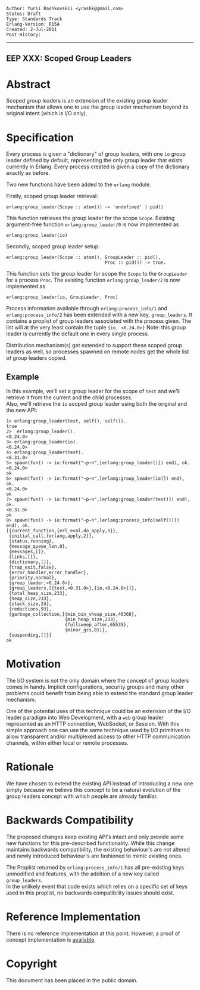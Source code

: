     Author: Yurii Rashkovskii <yrashk@gmail.com>
    Status: Draft
    Type: Standards Track
    Erlang-Version: R15A
    Created: 2-Jul-2011
    Post-History:
****
EEP XXX: Scoped Group Leaders
----



Abstract
========

Scoped group leaders is an extension of the existing group leader 
mechanism that allows one to use the group leader mechanism beyond 
its original intent (which is I/O only).

Specification
=============

Every process is given a "dictionary" of group leaders, with one 
`io` group leader defined by default, representing the only group 
leader that exists currently in Erlang. Every process created is
given a copy of the dictionary exactly as before.

Two new functions have been added to the `erlang` module.

Firstly, scoped group leader retrieval:

    erlang:group_leader(Scope :: atom()) -> 'undefined' | pid()

This function retrieves the group leader for the scope `Scope`. Existing 
argument-free function `erlang:group_leader/0` is now implemented as

    erlang:group_leader(io)

Secondly, scoped group leader setup:

    erlang:group_leader(Scope :: atom(), GroupLeader :: pid(), 
                                         Proc :: pid()) -> true.

This function sets the group leader for scope the `Scope` to the `GroupLeader` 
for a process `Proc`. The existing function `erlang:group_leader/2` is 
now implemented as

    erlang:group_leader(io, GroupLeader, Proc)

Process information available through `erlang:process_info/1` and
`erlang:process_info/2` has been extended with a new key, `group_leaders`.
It contains a proplist of group leaders associated with the process given. 
The list will at the very least contain the tuple `{io, <0.24.0>}`
Note: this group leader is currently the default one in every single process.

Distribution mechanism(s) get extended to support these scoped group leaders 
as well, so processes spawned on remote nodes get the whole list of group
leaders copied.

Example
-------

In this example, we'll set a group leader for the scope of `test`
and we'll retrieve it from the current and the child processes.   
Also, we'll retrieve the `io` scoped group leader using both the
original and the new API:

    1> erlang:group_leader(test, self(), self()).
    true
    2>  erlang:group_leader().
    <0.24.0>
    3> erlang:group_leader(io).
    <0.24.0>
    4> erlang:group_leader(test).
    <0.31.0>
    5> spawn(fun() -> io:format("~p~n",[erlang:group_leader()]) end), ok.
    <0.24.0>
    ok
    6> spawn(fun() -> io:format("~p~n",[erlang:group_leader(io)]) end), ok.
    <0.24.0>
    ok
    7> spawn(fun() -> io:format("~p~n",[erlang:group_leader(test)]) end), ok.
    <0.31.0>
    ok
    8> spawn(fun() -> io:format("~p~n",[erlang:process_info(self())]) end), ok.
    [{current_function,{erl_eval,do_apply,5}},
     {initial_call,{erlang,apply,2}},
     {status,running},
     {message_queue_len,0},
     {messages,[]},
     {links,[]},
     {dictionary,[]},
     {trap_exit,false},
     {error_handler,error_handler},
     {priority,normal},
     {group_leader,<0.24.0>},
     {group_leaders,[{test,<0.31.0>},{io,<0.24.0>}]},
     {total_heap_size,233},
     {heap_size,233},
     {stack_size,24},
     {reductions,93},
     {garbage_collection,[{min_bin_vheap_size,46368},
                          {min_heap_size,233},
                          {fullsweep_after,65535},
                          {minor_gcs,0}]},
     {suspending,[]}]
    ok


Motivation
==========

The I/O system is not the only domain where the concept of group leaders
comes in handy.  Implicit configurations, security groups and many other
problems could benefit from being able to extend the standard group leader
mechanism.

One of the potential uses of this technique could be an extension of the
I/O leader paradigm into Web Development, with a `web` group leader
represented as an HTTP connection, WebSocket, or Session. With this simple
approach one can use the same technique used by I/O primitives to allow
transparent and/or multiplexed access to other HTTP communication channels, 
within either local or remote processes.


Rationale
=========

We have chosen to extend the existing API instead of introducing a new one
simply because we believe this concept to be a natural evolution of the 
group leaders concept with which people are already familiar.  


Backwards Compatibility
=======================

The proposed changes keep existing API's intact and only provide some new
functions for this pre-described functionality. While this change maintains 
backwards compatibility, the existing behaviour's are not altered and newly 
introduced behaviour's are fashioned to mimic existing ones.

The Proplist returned by `erlang:process_info/1` has all pre-existing keys
unmodified and features, with the addition of a new key called `group_leaders`.  
In the unlikely event that code exists which relies on a specific set of keys 
used in this proplist, no backwards compatibility issues should exist.

Reference Implementation
========================

There is no reference implementation at this point.  However, a proof 
of concept implementation is [available][1].

[1]: https://github.com/spawngrid/otp/tree/group_leader_scope


Copyright
=========

This document has been placed in the public domain.



[EmacsVar]: <> "Local Variables:"
[EmacsVar]: <> "mode: indented-text"
[EmacsVar]: <> "indent-tabs-mode: nil"
[EmacsVar]: <> "sentence-end-double-space: t"
[EmacsVar]: <> "fill-column: 70"
[EmacsVar]: <> "coding: utf-8"
[EmacsVar]: <> "End:"
